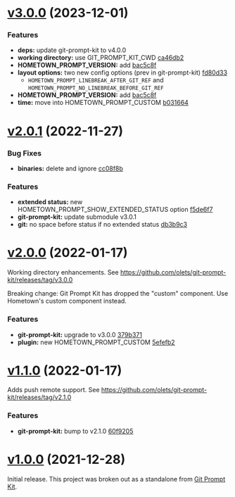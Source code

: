 # [v3.0.0](/compare/v2.0.1...v3.0.0) (2023-12-01)


### Features

* **deps:** update git-prompt-kit to v4.0.0
* **working directory:** use GIT_PROMPT_KIT_CWD [ca46db2](https://github.com/olets/hometown-prompt/commit/ca46db2)
* **HOMETOWN_PROMPT_VERSION:** add [bac5c8f](https://github.com/olets/hometown-prompt/commit/bac5c8f)
* **layout options:** two new config options (prev in git-prompt-kit) [fd80d33](https://github.com/olets/hometown-prompt/commit/fd80d33)
  - `HOMETOWN_PROMPT_LINEBREAK_AFTER_GIT_REF` and `HOMETOWN_PROMPT_NO_LINEBREAK_BEFORE_GIT_REF`
* **HOMETOWN_PROMPT_VERSION:** add [bac5c8f](https://github.com/olets/hometown-prompt/bac5c8f817ac1658c282785e8d55990aae618075)
* **time:** move into HOMETOWN_PROMPT_CUSTOM [b031664](https://github.com/olets/hometown-prompt/commit/b031664c49ff38909c93eda2cd96954a22baa7f5)


# [v2.0.1](/compare/v2.0.0...v2.0.1) (2022-11-27)


### Bug Fixes

* **binaries:** delete and ignore [cc08f8b](https://github.com/olets/hometown-prompt/commit/cc08f8b)


### Features

* **extended status:** new HOMETOWN_PROMPT_SHOW_EXTENDED_STATUS option [f5de6f7](https://github.com/olets/hometown-prompt/commit/f5de6f7)
* **git-prompt-kit:** update submodule v3.0.1
* **git:** no space before status if no extended status [db3b9c3](https://github.com/olets/hometown-prompt/commit/db3b9c3)



# [v2.0.0](/compare/v1.1.0...v2.0.0) (2022-01-17)

Working directory enhancements. See https://github.com/olets/git-prompt-kit/releases/tag/v3.0.0

Breaking change: Git Prompt Kit has dropped the "custom" component. Use Hometown's custom component instead.

### Features

* **git-prompt-kit:** upgrade to v3.0.0 [379b371](https://github.com/olets/hometown-prompt/commit/379b37194e1b1342f00cc01fc0943a22b657a000)
* **plugin:** new HOMETOWN_PROMPT_CUSTOM [5efefb2](https://github.com/olets/hometown-prompt/commit/5efefb2)



# [v1.1.0](https://github.com/olets/hometown-prompt/compare/v1.0.0...v1.1.0) (2022-01-17)

Adds push remote support. See https://github.com/olets/git-prompt-kit/releases/tag/v2.1.0

### Features

* **git-prompt-kit:** bump to v2.1.0 [60f9205](https://github.com/olets/hometown-prompt/commit/60f9205)



# [v1.0.0](https://github.com/olets/hometown-prompt/compare/initial...v1.0.0) (2021-12-28)

Initial release. This project was broken out as a standalone from [Git Prompt Kit](https://github.com/olets/git-prompt-kit).



